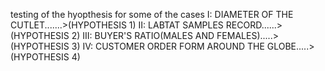   testing of the hyopthesis for some of the cases
  I: DIAMETER OF THE CUTLET.......>(HYPOTHESIS 1)
  II: LABTAT SAMPLES RECORD......>(HYPOTHESIS 2)
  III: BUYER'S RATIO(MALES AND FEMALES).....>(HYPOTHESIS 3)
  IV: CUSTOMER ORDER FORM AROUND THE GLOBE.....>(HYPOTHESIS 4)
